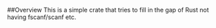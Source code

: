 ##Overview
This is a simple crate that tries to fill in the gap of Rust not
having fscanf/scanf etc.
